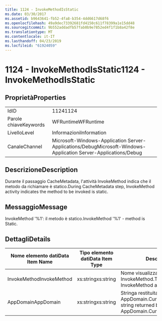```yaml
---
title: 1124 - InvokeMethodIsStatic
ms.date: 03/30/2017
ms.assetid: b9643641-fb52-4fa8-b354-4dd6617d68f6
ms.openlocfilehash: 49a9dec73392681fd4150c611f78399a1e15dd48
ms.sourcegitcommit: 9b552addadfb57fab0b9e7852ed4f1f1b8a42f8e
ms.translationtype: MT
ms.contentlocale: it-IT
ms.lasthandoff: 04/23/2019
ms.locfileid: "61924059"
---
```

# <a name="1124---invokemethodisstatic"></a><span data-ttu-id="cae59-102">1124 - InvokeMethodIsStatic</span><span class="sxs-lookup"><span data-stu-id="cae59-102">1124 - InvokeMethodIsStatic</span></span>
## <a name="properties"></a><span data-ttu-id="cae59-103">Proprietà</span><span class="sxs-lookup"><span data-stu-id="cae59-103">Properties</span></span>  
  
|||  
|-|-|  
|<span data-ttu-id="cae59-104">Id</span><span class="sxs-lookup"><span data-stu-id="cae59-104">ID</span></span>|<span data-ttu-id="cae59-105">1124</span><span class="sxs-lookup"><span data-stu-id="cae59-105">1124</span></span>|  
|<span data-ttu-id="cae59-106">Parole chiave</span><span class="sxs-lookup"><span data-stu-id="cae59-106">Keywords</span></span>|<span data-ttu-id="cae59-107">WFRuntime</span><span class="sxs-lookup"><span data-stu-id="cae59-107">WFRuntime</span></span>|  
|<span data-ttu-id="cae59-108">Livello</span><span class="sxs-lookup"><span data-stu-id="cae59-108">Level</span></span>|<span data-ttu-id="cae59-109">Informazioni</span><span class="sxs-lookup"><span data-stu-id="cae59-109">Information</span></span>|  
|<span data-ttu-id="cae59-110">Canale</span><span class="sxs-lookup"><span data-stu-id="cae59-110">Channel</span></span>|<span data-ttu-id="cae59-111">Microsoft-Windows-Application Server-Applications/Debug</span><span class="sxs-lookup"><span data-stu-id="cae59-111">Microsoft-Windows-Application Server-Applications/Debug</span></span>|  
  
## <a name="description"></a><span data-ttu-id="cae59-112">Descrizione</span><span class="sxs-lookup"><span data-stu-id="cae59-112">Description</span></span>  
 <span data-ttu-id="cae59-113">Durante il passaggio CacheMetadata, l'attività InvokeMethod indica che il metodo da richiamare è statico.</span><span class="sxs-lookup"><span data-stu-id="cae59-113">During CacheMetadata step, InvokeMethod activity indicates the method to be invoked is static.</span></span>  
  
## <a name="message"></a><span data-ttu-id="cae59-114">Messaggio</span><span class="sxs-lookup"><span data-stu-id="cae59-114">Message</span></span>  
 <span data-ttu-id="cae59-115">InvokeMethod '%1': il metodo è statico.</span><span class="sxs-lookup"><span data-stu-id="cae59-115">InvokeMethod '%1' - method is Static.</span></span>  
  
## <a name="details"></a><span data-ttu-id="cae59-116">Dettagli</span><span class="sxs-lookup"><span data-stu-id="cae59-116">Details</span></span>  
  
|<span data-ttu-id="cae59-117">Nome elemento dati</span><span class="sxs-lookup"><span data-stu-id="cae59-117">Data Item Name</span></span>|<span data-ttu-id="cae59-118">Tipo elemento dati</span><span class="sxs-lookup"><span data-stu-id="cae59-118">Data Item Type</span></span>|<span data-ttu-id="cae59-119">Descrizione</span><span class="sxs-lookup"><span data-stu-id="cae59-119">Description</span></span>|  
|--------------------|--------------------|-----------------|  
|<span data-ttu-id="cae59-120">InvokeMethod</span><span class="sxs-lookup"><span data-stu-id="cae59-120">InvokeMethod</span></span>|<span data-ttu-id="cae59-121">xs:string</span><span class="sxs-lookup"><span data-stu-id="cae59-121">xs:string</span></span>|<span data-ttu-id="cae59-122">Nome visualizzato dell'attività InvokeMethod.</span><span class="sxs-lookup"><span data-stu-id="cae59-122">The display name of the InvokeMethod activity.</span></span>|  
|<span data-ttu-id="cae59-123">AppDomain</span><span class="sxs-lookup"><span data-stu-id="cae59-123">AppDomain</span></span>|<span data-ttu-id="cae59-124">xs:string</span><span class="sxs-lookup"><span data-stu-id="cae59-124">xs:string</span></span>|<span data-ttu-id="cae59-125">Stringa restituita da AppDomain.CurrentDomain.FriendlyName.</span><span class="sxs-lookup"><span data-stu-id="cae59-125">The string returned by AppDomain.CurrentDomain.FriendlyName.</span></span>|
